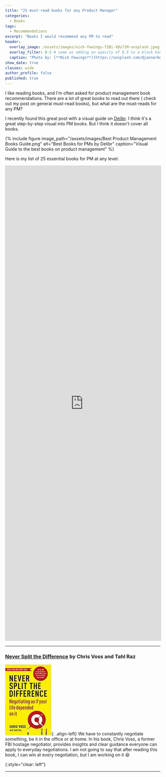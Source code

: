 ```yaml
---
title: "25 must-read books for any Product Manager"
categories:
  - Books
tags:
  - Recommendations
excerpt: "Books I would recommend any PM to read"
header:
  overlay_image: /assets/images/nick-fewings-f2Bi-VBs71M-unsplash.jpeg
  overlay_filter: 0.5 # same as adding an opacity of 0.5 to a black background
  caption: "Photo by: [**Nick Fewings**](https://unsplash.com/@jannerboy62) on [**Unsplash**](https://unsplash.com/photos/f2Bi-VBs71M)"
show_date: true
classes: wide
author_profile: false
published: true
---
```


I like reading books, and I'm often asked for product management book recommendations. There are a lot of great books to read out there ( check out my post on general must-read books), but what are the must-reads for any PM?

I recently found this great post with a visual guide on [Delibr](https://www.delibr.com/post/visual-guide-to-the-best-books-on-product-management). I think it's a great step-by-step visual into PM books. But I think it doesn't cover all books.  

{% include figure image_path="/assets/images/Best Product Management Books Guide.png" alt="Best Books for PMs by Delibr" caption="Visual Guide to the best books on product management" %}


Here is my list of 25 essential books for PM at any level:

<!-- <iframe class="airtable-embed" src="https://airtable.com/embed/shrHUGpjw5QWzL2V5?backgroundColor=blue&viewControls=on" frameborder="0" onmousewheel="" width="100%" height="533" style="background: transparent; border: 1px solid #ccc;"></iframe> -->

<iframe class="airtable-embed" src="https://airtable.com/embed/shrBo2rmWjNtfcxSu?backgroundColor=blue&viewControls=on" frameborder="0" onmousewheel="" width="100%" height="1533" style="background: transparent; border: 1px solid #ccc;"></iframe>


------       

### [Never Split the Difference](https://amzn.to/3OvfsS9) by Chris Voss and Tahl Raz    

![Never Split the Difference](/assets/images/never_split_the_diff.jpg){: .align-left} We have to constantly negotiate something, be it in the office or at home. In his book, Chris Voss, a former FBI hostage negotiator, provides insights and clear guidance everyone can apply to everyday negotiations. I am not going to say that after reading this book, I can win at every negotiation, but I am working on it 😆  

{:style="clear: left"}   


-------   
